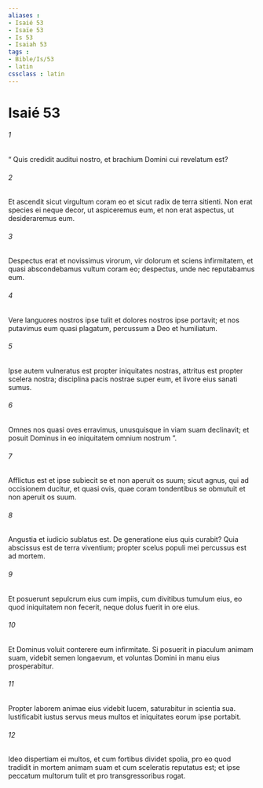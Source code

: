 ```yaml
---
aliases : 
- Isaié 53
- Isaïe 53
- Is 53
- Isaiah 53
tags : 
- Bible/Is/53
- latin
cssclass : latin
---
```


# Isaié 53

###### 1
“ Quis credidit auditui nostro, et brachium Domini cui revelatum est?
###### 2
Et ascendit sicut virgultum coram eo et sicut radix de terra sitienti. Non erat species ei neque decor, ut aspiceremus eum, et non erat aspectus, ut desideraremus eum.
###### 3
Despectus erat et novissimus virorum, vir dolorum et sciens infirmitatem, et quasi abscondebamus vultum coram eo; despectus, unde nec reputabamus eum.
###### 4
Vere languores nostros ipse tulit et dolores nostros ipse portavit; et nos putavimus eum quasi plagatum, percussum a Deo et humiliatum.
###### 5
Ipse autem vulneratus est propter iniquitates nostras, attritus est propter scelera nostra; disciplina pacis nostrae super eum, et livore eius sanati sumus.
###### 6
Omnes nos quasi oves erravimus, unusquisque in viam suam declinavit; et posuit Dominus in eo iniquitatem omnium nostrum ”.
###### 7
Afflictus est et ipse subiecit se et non aperuit os suum; sicut agnus, qui ad occisionem ducitur, et quasi ovis, quae coram tondentibus se obmutuit et non aperuit os suum.
###### 8
Angustia et iudicio sublatus est. De generatione eius quis curabit? Quia abscissus est de terra viventium; propter scelus populi mei percussus est ad mortem.
###### 9
Et posuerunt sepulcrum eius cum impiis, cum divitibus tumulum eius, eo quod iniquitatem non fecerit, neque dolus fuerit in ore eius.
###### 10
Et Dominus voluit conterere eum infirmitate. Si posuerit in piaculum animam suam, videbit semen longaevum, et voluntas Domini in manu eius prosperabitur.
###### 11
Propter laborem animae eius videbit lucem, saturabitur in scientia sua. Iustificabit iustus servus meus multos et iniquitates eorum ipse portabit.
###### 12
Ideo dispertiam ei multos, et cum fortibus dividet spolia, pro eo quod tradidit in mortem animam suam et cum sceleratis reputatus est; et ipse peccatum multorum tulit et pro transgressoribus rogat.
